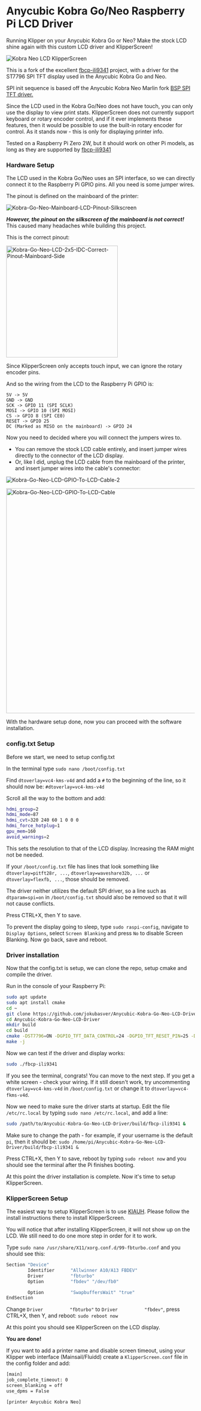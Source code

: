 # Anycubic Kobra Go/Neo Raspberry Pi LCD Driver

Running Klipper on your Anycubic Kobra Go or Neo? Make the stock LCD shine again with this custom LCD driver and KlipperScreen!

![Kobra Neo LCD KlipperScreen](/kobra-neo-lcd-1.jpg "Kobra Neo LCD KlipperScreen")

This is a fork of the excellent [fbcp-ili9341](https://github.com/juj/fbcp-ili9341) project, with a driver for the ST7796 SPI TFT display used in the Anycubic Kobra Go and Neo. 

SPI init sequence is based off the Anycubic Kobra Neo Marlin fork [BSP SPI TFT driver.](https://github.com/jokubasver/Kobra_Neo/blob/d3406176308f1839130edc08825f500a72c02f64/source/board/bsp_spi_tft.cpp#L406C12-L406C12)

Since the LCD used in the Kobra Go/Neo does not have touch, you can only use the display to view print stats. KlipperScreen does not currently support keyboard or rotary encoder control, and if it ever implements these features, then it would be possible to use the built-in rotary encoder for control. As it stands now - this is only for displaying printer info.

Tested on a Raspberry Pi Zero 2W, but it should work on other Pi models, as long as they are supported by [fbcp-ili9341](https://github.com/juj/fbcp-ili9341)

### Hardware Setup
The LCD used in the Kobra Go/Neo uses an SPI interface, so we can directly connect it to the Raspberry Pi GPIO pins. All you need is some jumper wires.

The pinout is defined on the mainboard of the printer:

![Kobra-Go-Neo-Mainboard-LCD-Pinout-Silkscreen](https://github.com/jokubasver/Anycubic-Kobra-Go-Neo-LCD-Driver/assets/4341386/44d7e98c-0af0-4ce9-a5a3-752801bc9de5)

***However, the pinout on the silkscreen of the mainboard is not correct!*** This caused many headaches while building this project.

This is the correct pinout:

<img width="298" alt="Kobra-Go-Neo-LCD-2x5-IDC-Correct-Pinout-Mainboard-Side" src="https://github.com/jokubasver/Anycubic-Kobra-Go-Neo-LCD-Driver/assets/4341386/ae213679-0ccf-46e9-9dc2-2075c794b3d4">

Since KlipperScreen only accepts touch input, we can ignore the rotary encoder pins.

And so the wiring from the LCD to the Raspberry Pi GPIO is:
```
5V -> 5V
GND -> GND
SCK -> GPIO 11 (SPI SCLK)
MOSI -> GPIO 10 (SPI MOSI)
CS -> GPIO 8 (SPI CE0)
RESET -> GPIO 25
DC (Marked as MISO on the mainboard) -> GPIO 24
```

Now you need to decided where you will connect the jumpers wires to. 
 - You can remove the stock LCD cable entirely, and insert jumper wires directly to the connector of the LCD display.
 - Or, like I did, unplug the LCD cable from the mainboard of the printer, and insert jumper wires into the cable's connector:

![Kobra-Go-Neo-LCD-GPIO-To-LCD-Cable-2](https://github.com/jokubasver/Anycubic-Kobra-Go-Neo-LCD-Driver/assets/4341386/9e8cf3c4-8cdf-4fbc-bc14-174b968d43f0)

<img width="600" alt="Kobra-Go-Neo-LCD-GPIO-To-LCD-Cable" src="https://github.com/jokubasver/Anycubic-Kobra-Go-Neo-LCD-Driver/assets/4341386/77d8b5fd-2f6c-4b01-a3ee-9ab0b960040e">

With the hardware setup done, now you can proceed with the software installation.

### config.txt Setup
Before we start, we need to setup config.txt

In the terminal type `sudo nano /boot/config.txt`

Find `dtoverlay=vc4-kms-v4d` and add a `#` to the beginning of the line, so it should now be: `#dtoverlay=vc4-kms-v4d`

Scroll all the way to the bottom and add:
```bash
hdmi_group=2
hdmi_mode=87
hdmi_cvt=320 240 60 1 0 0 0
hdmi_force_hotplug=1
gpu_mem=160
avoid_warnings=2
```

This sets the resolution to that of the LCD display. Increasing the RAM might not be needed.

If your `/boot/config.txt` file has lines that look something like `dtoverlay=pitft28r, ...`, `dtoverlay=waveshare32b, ...` or `dtoverlay=flexfb, ...`, those should be removed.

The driver neither utilizes the default SPI driver, so a line such as `dtparam=spi=on` in `/boot/config.txt` should also be removed so that it will not cause conflicts.

Press CTRL+X, then Y to save.

To prevent the display going to sleep, type `sudo raspi-config`, navigate to `Display Options`, select `Screen Blanking` and press `No` to disable Screen Blanking. Now go back, save and reboot.


### Driver installation
Now that the config.txt is setup, we can clone the repo, setup cmake and compile the driver. 

Run in the console of your Raspberry Pi:

```bash
sudo apt update
sudo apt install cmake
cd ~
git clone https://github.com/jokubasver/Anycubic-Kobra-Go-Neo-LCD-Driver.git
cd Anycubic-Kobra-Go-Neo-LCD-Driver
mkdir build
cd build
cmake -DST7796=ON -DGPIO_TFT_DATA_CONTROL=24 -DGPIO_TFT_RESET_PIN=25 -DSPI_BUS_CLOCK_DIVISOR=30 -DSTATISTICS=0 -DUSE_DMA_TRANSFERS=ON ..
make -j
```
Now we can test if the driver and display works:
```bash
sudo ./fbcp-ili9341
```
If you see the terminal, congrats! You can move to the next step. If you get a white screen - check your wiring. If it still doesn't work, try uncommenting `dtoverlay=vc4-kms-v4d` in `/boot/config.txt` or change it to `dtoverlay=vc4-fkms-v4d`.

Now we need to make sure the driver starts at startup.
Edit the file `/etc/rc.local` by typing `sudo nano /etc/rc.local`, and add a line:

```bash
sudo /path/to/Anycubic-Kobra-Go-Neo-LCD-Driver/build/fbcp-ili9341 &
````
Make sure to change the path - for example, if your username is the default `pi`, then it should be: `sudo /home/pi/Anycubic-Kobra-Go-Neo-LCD-Driver/build/fbcp-ili9341 &`

Press CTRL+X, then Y to save, reboot by typing `sudo reboot now` and you should see the terminal after the Pi finishes booting.

At this point the driver installation is complete. Now it's time to setup KlipperScreen.

### KlipperScreen Setup

The easiest way to setup KlipperScreen is to use [KIAUH](https://github.com/dw-0/kiauh). Please follow the install instructions there to install KlipperScreen.

You will notice that after installing KlipperScreen, it will not show up on the LCD. We still need to do one more step in order for it to work.

Type `sudo nano /usr/share/X11/xorg.conf.d/99-fbturbo.conf` and you should see this:
```bash
Section "Device"
        Identifier      "Allwinner A10/A13 FBDEV"
        Driver          "fbturbo"
        Option          "fbdev" "/dev/fb0"

        Option          "SwapbuffersWait" "true"
EndSection
```

Change `Driver          "fbturbo"` to `Driver          "fbdev"`, press CTRL+X, then Y, and reboot: `sudo reboot now`

At this point you should see KlipperScreen on the LCD display.

**You are done!**

If you want to add a printer name and disable screen timeout, using your Klipper web interface (Mainsail/Fluidd) create a `KlipperScreen.conf` file in the config folder and add:
```bash
[main]
job_complete_timeout: 0
screen_blanking = off
use_dpms = False

[printer Anycubic Kobra Neo]
```

